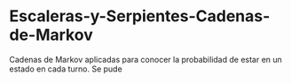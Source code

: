 # Escaleras-y-Serpientes-Cadenas-de-Markov
Cadenas de Markov aplicadas para conocer la probabilidad de estar en un estado en cada turno. Se pude 
